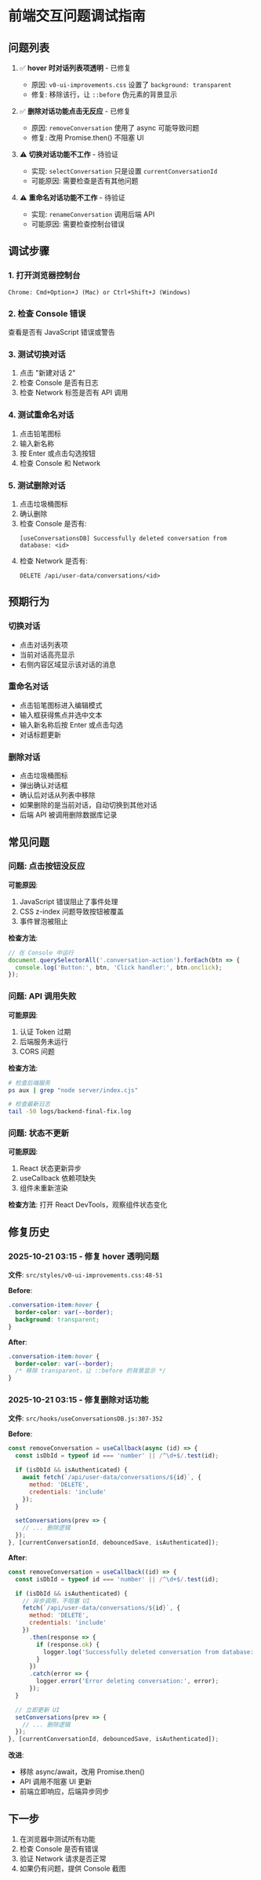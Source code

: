 # 前端交互问题调试指南

## 问题列表

1. ✅ **hover 时对话列表项透明** - 已修复
   - 原因: `v0-ui-improvements.css` 设置了 `background: transparent`
   - 修复: 移除该行，让 `::before` 伪元素的背景显示

2. ✅ **删除对话功能点击无反应** - 已修复
   - 原因: `removeConversation` 使用了 async 可能导致问题
   - 修复: 改用 Promise.then() 不阻塞 UI

3. ⚠️ **切换对话功能不工作** - 待验证
   - 实现: `selectConversation` 只是设置 `currentConversationId`
   - 可能原因: 需要检查是否有其他问题

4. ⚠️ **重命名对话功能不工作** - 待验证
   - 实现: `renameConversation` 调用后端 API
   - 可能原因: 需要检查控制台错误

## 调试步骤

### 1. 打开浏览器控制台
```
Chrome: Cmd+Option+J (Mac) or Ctrl+Shift+J (Windows)
```

### 2. 检查 Console 错误
查看是否有 JavaScript 错误或警告

### 3. 测试切换对话
1. 点击 "新建对话 2"
2. 检查 Console 是否有日志
3. 检查 Network 标签是否有 API 调用

### 4. 测试重命名对话
1. 点击铅笔图标
2. 输入新名称
3. 按 Enter 或点击勾选按钮
4. 检查 Console 和 Network

### 5. 测试删除对话
1. 点击垃圾桶图标
2. 确认删除
3. 检查 Console 是否有:
   ```
   [useConversationsDB] Successfully deleted conversation from database: <id>
   ```
4. 检查 Network 是否有:
   ```
   DELETE /api/user-data/conversations/<id>
   ```

## 预期行为

### 切换对话
- 点击对话列表项
- 当前对话高亮显示
- 右侧内容区域显示该对话的消息

### 重命名对话
- 点击铅笔图标进入编辑模式
- 输入框获得焦点并选中文本
- 输入新名称后按 Enter 或点击勾选
- 对话标题更新

### 删除对话
- 点击垃圾桶图标
- 弹出确认对话框
- 确认后对话从列表中移除
- 如果删除的是当前对话，自动切换到其他对话
- 后端 API 被调用删除数据库记录

## 常见问题

### 问题: 点击按钮没反应
**可能原因**:
1. JavaScript 错误阻止了事件处理
2. CSS z-index 问题导致按钮被覆盖
3. 事件冒泡被阻止

**检查方法**:
```javascript
// 在 Console 中运行
document.querySelectorAll('.conversation-action').forEach(btn => {
  console.log('Button:', btn, 'Click handler:', btn.onclick);
});
```

### 问题: API 调用失败
**可能原因**:
1. 认证 Token 过期
2. 后端服务未运行
3. CORS 问题

**检查方法**:
```bash
# 检查后端服务
ps aux | grep "node server/index.cjs"

# 检查最新日志
tail -50 logs/backend-final-fix.log
```

### 问题: 状态不更新
**可能原因**:
1. React 状态更新异步
2. useCallback 依赖项缺失
3. 组件未重新渲染

**检查方法**:
打开 React DevTools，观察组件状态变化

## 修复历史

### 2025-10-21 03:15 - 修复 hover 透明问题
**文件**: `src/styles/v0-ui-improvements.css:48-51`

**Before**:
```css
.conversation-item:hover {
  border-color: var(--border);
  background: transparent;
}
```

**After**:
```css
.conversation-item:hover {
  border-color: var(--border);
  /* 移除 transparent，让 ::before 的背景显示 */
}
```

### 2025-10-21 03:15 - 修复删除对话功能
**文件**: `src/hooks/useConversationsDB.js:307-352`

**Before**:
```javascript
const removeConversation = useCallback(async (id) => {
  const isDbId = typeof id === 'number' || /^\d+$/.test(id);

  if (isDbId && isAuthenticated) {
    await fetch(`/api/user-data/conversations/${id}`, {
      method: 'DELETE',
      credentials: 'include'
    });
  }

  setConversations(prev => {
    // ... 删除逻辑
  });
}, [currentConversationId, debouncedSave, isAuthenticated]);
```

**After**:
```javascript
const removeConversation = useCallback((id) => {
  const isDbId = typeof id === 'number' || /^\d+$/.test(id);

  if (isDbId && isAuthenticated) {
    // 异步调用，不阻塞 UI
    fetch(`/api/user-data/conversations/${id}`, {
      method: 'DELETE',
      credentials: 'include'
    })
      .then(response => {
        if (response.ok) {
          logger.log('Successfully deleted conversation from database:', id);
        }
      })
      .catch(error => {
        logger.error('Error deleting conversation:', error);
      });
  }

  // 立即更新 UI
  setConversations(prev => {
    // ... 删除逻辑
  });
}, [currentConversationId, debouncedSave, isAuthenticated]);
```

**改进**:
- 移除 async/await，改用 Promise.then()
- API 调用不阻塞 UI 更新
- 前端立即响应，后端异步同步

## 下一步

1. 在浏览器中测试所有功能
2. 检查 Console 是否有错误
3. 验证 Network 请求是否正常
4. 如果仍有问题，提供 Console 截图
